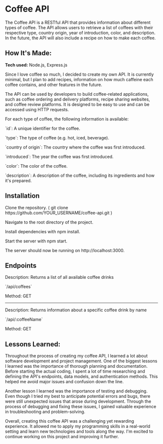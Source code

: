 # Coffee API

The Coffee API is a RESTful API that provides information about different types of coffee. The API allows users to retrieve a list of coffees with their respective type, country origin, year of introduction, color, and description. In the future, the API will also include a recipe on how to make each coffee.

## How It's Made:

**Tech used:** Node.js, Express.js

<p>Since I love coffee so much, I decided to create my own API. It is currently minimal, but I plan to add recipes, information on how much caffeine each coffee contains, and other features in the future.</p>
<p>The API can be used by developers to build coffee-related applications, such as coffee ordering and delivery platforms, recipe sharing websites, and coffee review platforms. It is designed to be easy to use and can be accessed using HTTP requests.</p>

<p>For each type of coffee, the following information is available:</p>

<p>`id`: A unique identifier for the coffee.</p>
<p>`type`: The type of coffee (e.g. hot, iced, beverage).</p>
<p>`country of origin`: The country where the coffee was first introduced.</p>
<p>`introduced`: The year the coffee was first introduced.</p>
<p>`color`: The color of the coffee.</p>
<p>`description`: A description of the coffee, including its ingredients and how it's prepared.</p>

## Installation

<p>Clone the repository. ( git clone https://github.com/YOUR_USERNAME/coffee-api.git )<p/>
<p>Navigate to the root directory of the project.</p>
<p>Install dependencies with npm install.<p/>
<p>Start the server with npm start.<p/>
<p>The server should now be running on http://localhost:3000.<p/>

## Endpoints

<p>Description: Returns a list of all available coffee drinks</p>
<p>`/api/coffees`</p>
<p>Method: GET</p>

<hr>
<p>Description: Returns information about a specific coffee drink by name</p>
<p>`/api/:coffeeName`</p>
<p>Method: GET</p>

## Lessons Learned:

<p>Throughout the process of creating my coffee API, I learned a lot about software development and project management. One of the biggest lessons I learned was the importance of thorough planning and documentation. Before starting the actual coding, I spent a lot of time researching and defining the API's endpoints, data models, and authentication methods. This helped me avoid major issues and confusion down the line.</p>

<p>Another lesson I learned was the importance of testing and debugging. Even though I tried my best to anticipate potential errors and bugs, there were still unexpected issues that arose during development. Through the process of debugging and fixing these issues, I gained valuable experience in troubleshooting and problem-solving.</p>

<p>Overall, creating this coffee API was a challenging yet rewarding experience. It allowed me to apply my programming skills in a real-world setting and learn new technologies and tools along the way. I'm excited to continue working on this project and improving it further.</p>
